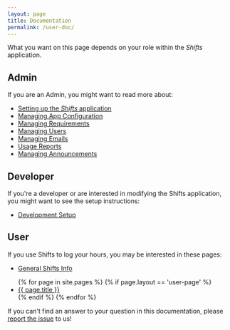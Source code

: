 ```yaml
--- 
layout: page
title: Documentation
permalink: /user-doc/
---
```


What you want on this page depends on your role within the *Shifts* application.

## Admin

If you are an Admin, you might want to read more about:

* [Setting up the *Shifts* application](https://github.com/YaleSTC/shifts/blob/rails-3.2/README.md)
* [Managing App Configuration](/reservations/user-doc/managing-app-config/)
* [Managing Requirements](reservations/user-doc/managing-requirements/)
* [Managing Users](/reservations/user-doc/managing-users/)
* [Managing Emails](/reservations/user-doc/emails/)
* [Usage Reports](/reservations/user-doc/reports/)
* [Managing Announcements](/reservations/user-doc/announcements/)

## Developer

If you're a developer or are interested in modifying the Shifts application, you might want to see the setup instructions:

* [Development Setup](https://github.com/YaleSTC/shifts/wiki)

## User

If you use Shifts to log your hours, you may be interested in these pages:  

* [General Shifts Info](http://weke.its.yale.edu/wiki/index.php/Shifts_Application)

<ul>
{% for page in site.pages %}
  {% if page.layout == 'user-page' %}  
    <li><a href="{{ page.url | prepend: site.baseurl }}">{{ page.title }}</a></li>
  {% endif %}
{% endfor %}
</ul>


If you can't find an answer to your question in this documentation, please [report the issue](https://docs.google.com/a/yale.edu/spreadsheet/viewform?formkey=dE8zTFprNVB4RTAwdURhWEVTTlpDQVE6MQ#gid=0) to us!
